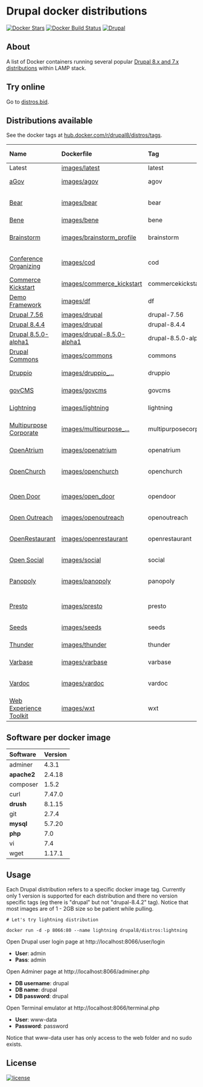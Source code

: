 # Drupal docker distributions

[![Docker Stars](https://img.shields.io/docker/stars/drupal8/distros.svg)]() [![Docker Build Status](https://img.shields.io/docker/build/drupal8/distros.svg)](https://hub.docker.com/r/drupal8/distros/builds/) [![Drupal](https://img.shields.io/badge/Drupal-project-green.svg)](https://www.drupal.org/)

## About

A list of Docker containers running several popular [Drupal 8.x and 7.x distributions](https://www.drupal.org/project/project_distribution) within LAMP stack.

## Try online

Go to [distros.bid](http://distros.bid/?utm_source=github&utm_medium=browser&utm_campaign=github_repo).

## Distributions available

See the docker tags at [hub.docker.com/r/drupal8/distros/tags](https://hub.docker.com/r/drupal8/distros/tags/).

| Name | Dockerfile | Tag | Drupal version |
|:---  |:---------- |:--- | :--------------|
| Latest | [images/latest](https://github.com/theodorosploumis/drupal-docker-distros/blob/master/images/latest/Dockerfile/) | latest | - |
| [aGov](https://www.drupal.org/project/agov) | [images/agov](https://github.com/theodorosploumis/drupal-docker-distros/blob/master/images/agov/Dockerfile/) | agov | 8.x-1.3 |
| [Bear](https://www.drupal.org/project/bear) | [images/bear](https://github.com/theodorosploumis/drupal-docker-distros/blob/master/images/bear/Dockerfile/) | bear | 8.x-2.0-alpha3 |
| [Bene](https://www.drupal.org/project/bene) | [images/bene](https://github.com/theodorosploumis/drupal-docker-distros/blob/master/images/bene/Dockerfile/) | bene | 8.x |
| [Brainstorm](https://www.drupal.org/project/brainstorm_profile) | [images/brainstorm_profile](https://github.com/theodorosploumis/drupal-docker-distros/blob/master/images/brainstorm_profile/Dockerfile/) | brainstorm | 8.x-1.0-beta2 |
| [Conference Organizing](https://www.drupal.org/project/cod) | [images/cod](https://github.com/theodorosploumis/drupal-docker-distros/blob/master/images/cod/Dockerfile/) | cod | 7.x-2.0-rc3 |
| [Commerce Kickstart](https://www.drupal.org/project/commerce_kickstart) | [images/commerce_kickstart](https://github.com/theodorosploumis/drupal-docker-distros/blob/master/images/commerce_kickstart/Dockerfile/) | commercekickstart | 7.x-2.50 |
| [Demo Framework](https://www.drupal.org/project/df) | [images/df](https://github.com/theodorosploumis/drupal-docker-distros/blob/master/images/df/Dockerfile/) | df | 8.2.0-rc |
| [Drupal 7.56](https://www.drupal.org/project/drupal) | [images/drupal](https://github.com/theodorosploumis/drupal-docker-distros/blob/master/images/drupal-7.56/Dockerfile/) | drupal-7.56 | 7.56 |
| [Drupal 8.4.4](https://www.drupal.org/project/drupal) | [images/drupal](https://github.com/theodorosploumis/drupal-docker-distros/blob/master/images/drupal-8.4.4/Dockerfile/) | drupal-8.4.4 | 8.4.4 |
| [Drupal 8.5.0-alpha1](https://www.drupal.org/project/drupal) | [images/drupal-8.5.0-alpha1](https://github.com/theodorosploumis/drupal-docker-distros/blob/master/images/drupal-8.5.0-alpha1/Dockerfile/) | drupal-8.5.0-alpha1 | 8.5.0-alpha1 |
| [Drupal Commons](https://www.drupal.org/project/commons) | [images/commons](https://github.com/theodorosploumis/drupal-docker-distros/blob/master/images/commons/Dockerfile/) | commons | 7.x-3.46 |
| [Druppio](https://www.drupal.org/project/druppio_small_business_distribution) | [images/druppio_...](https://github.com/theodorosploumis/drupal-docker-distros/blob/master/images/druppio_small_business_distribution/Dockerfile/) | druppio | 8.x-1.14 |
| [govCMS](https://www.drupal.org/project/govcms) | [images/govcms](https://github.com/theodorosploumis/drupal-docker-distros/blob/master/images/govcms/Dockerfile/) | govcms | 7.x-2.14 |
| [Lightning](https://www.drupal.org/project/lightning) | [images/lightning](https://github.com/theodorosploumis/drupal-docker-distros/blob/master/images/lightning/Dockerfile/) | lightning | 8.x-2.2.0 |
| [Multipurpose Corporate](https://www.drupal.org/project/multipurpose_corporate_profile) | [images/multipurpose_...](https://github.com/theodorosploumis/drupal-docker-distros/blob/master/images/multipurpose_corporate_profile/Dockerfile/) | multipurposecorporate | 8.x-1.0-beta4 |
| [OpenAtrium](https://www.drupal.org/project/openatrium) | [images/openatrium](https://github.com/theodorosploumis/drupal-docker-distros/blob/master/images/openatrium/Dockerfile/) | openatrium | 7.x-2.618 |
| [OpenChurch](https://www.drupal.org/project/openchurch) | [images/openchurch](https://github.com/theodorosploumis/drupal-docker-distros/blob/master/images/openchurch/Dockerfile/) | openchurch | 8.x-2.0-rc11 |
| [Open Door](https://www.drupal.org/project/open_door) | [images/open_door](https://github.com/theodorosploumis/drupal-docker-distros/blob/master/images/open_door/Dockerfile/) | opendoor | 8.x-1.0-beta2 |
| [Open Outreach](https://www.drupal.org/project/openoutreach) | [images/openoutreach](https://github.com/theodorosploumis/drupal-docker-distros/blob/master/images/openoutreach/Dockerfile/) | openoutreach | 7.x-1.43 |
| [OpenRestaurant](https://www.drupal.org/project/openrestaurant) | [images/openrestaurant](https://github.com/theodorosploumis/drupal-docker-distros/blob/master/images/openrestaurant/Dockerfile/) | openrestaurant | 8.x-1.0-beta2 |
| [Open Social](https://www.drupal.org/project/social) | [images/social](https://github.com/theodorosploumis/drupal-docker-distros/blob/master/images/social/Dockerfile/) | social | 8.x-1.5 |
| [Panopoly](https://www.drupal.org/project/panopoly) | [images/panopoly](https://github.com/theodorosploumis/drupal-docker-distros/blob/master/images/panopoly/Dockerfile/) | panopoly | 8.x-2.0-alpha7 |
| [Presto](https://www.drupal.org/project/presto) | [images/presto](https://github.com/theodorosploumis/drupal-docker-distros/blob/master/images/presto/Dockerfile/) | presto | 8.x-2.0-beta3 |
| [Seeds](https://www.drupal.org/project/seeds) | [images/seeds](https://github.com/theodorosploumis/drupal-docker-distros/blob/master/images/seeds/Dockerfile/) | seeds | 8.x-4.1 |
| [Thunder](https://www.drupal.org/project/thunder) | [images/thunder](https://github.com/theodorosploumis/drupal-docker-distros/blob/master/images/thunder/Dockerfile/) | thunder | 8.x-2.9 |
| [Varbase](https://www.drupal.org/project/varbase) | [images/varbase](https://github.com/theodorosploumis/drupal-docker-distros/blob/master/images/varbase/Dockerfile/) | varbase | 8.x-4.10 |
| [Vardoc](https://www.drupal.org/project/vardoc) | [images/vardoc](https://github.com/theodorosploumis/drupal-docker-distros/blob/master/images/vardoc/Dockerfile/) | vardoc | 8.x-1.0-beta2 |
| [Web Experience Toolkit](https://www.drupal.org/project/wxt) | [images/wxt](https://github.com/theodorosploumis/drupal-docker-distros/blob/master/images/wxt/Dockerfile/) | wxt | 8.x-2.0-rc3 |

## Software per docker image

| Software    | Version|
| :---        | :---   |
| adminer     | 4.3.1  |
| **apache2** | 2.4.18 |
| composer    | 1.5.2  |
| curl        | 7.47.0 |
| **drush**   | 8.1.15 |
| git         | 2.7.4  |
| **mysql**   | 5.7.20 |
| **php**     | 7.0    |
| vi          | 7.4    |
| wget        | 1.17.1 |

## Usage

Each Drupal distribution refers to a specific docker image tag.
Currently only 1 version is supported for each distribution and there no
version specific tags (eg there is "drupal" but not "drupal-8.4.2" tag). Notice that most images are of 1 - 2GB size so be patient while pulling.


```
# Let's try lightning distribution

docker run -d -p 8066:80 --name lightning drupal8/distros:lightning

```


Open Drupal user login page at http://localhost:8066/user/login

- **User**: admin
- **Pass**: admin

Open Adminer page at http://localhost:8066/adminer.php

- **DB username**: drupal
- **DB name**: drupal
- **DB password**: drupal

Open Terminal emulator at http://localhost:8066/terminal.php

- **User**: www-data
- **Password**: password

Notice that www-data user has only access to the web folder and no sudo exists.

## License

[![license](https://img.shields.io/github/license/theodorosploumis/drupal-docker-distros.svg)](https://github.com/theodorosploumis/drupal-docker-distros/blob/master/LICENSE)
